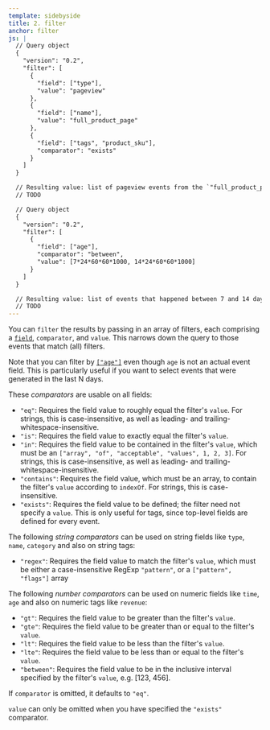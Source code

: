 ```yaml
---
template: sidebyside
title: 2. filter
anchor: filter
js: |
  // Query object
  {
    "version": "0.2",
    "filter": [
      {
        "field": ["type"],
        "value": "pageview"
      },
      {
        "field": ["name"],
        "value": "full_product_page"
      },
      {
        "field": ["tags", "product_sku"],
        "comparator": "exists"
      }
    ]
  }

  // Resulting value: list of pageview events from the `"full_product_page"` page that have a value for the `"product_sku"` tag,
  // TODO

  // Query object
  {
    "version": "0.2",
    "filter": [
      {
        "field": ["age"],
        "comparator": "between",
        "value": [7*24*60*60*1000, 14*24*60*60*1000]
      }
    ]
  }

  // Resulting value: list of events that happened between 7 and 14 days ago.
  // TODO
---
```

You can `filter` the results by passing in an array of filters, each comprising a [`field`](#field-identifiers), `comparator`, and `value`.  This narrows down the query to those events that match (all) filters.

Note that you can filter by [`["age"]`](http://localhost:4000/behavior/#field-identifiers) even though `age` is not an actual event field.  This is particularly useful if you want to select events that were generated in the last N days.

These <span id="comparators">*comparators*</span> are usable on all fields:
- `"eq"`: Requires the field value to roughly equal the filter's `value`.  For strings, this is case-insensitive, as well as leading- and trailing-whitespace-insensitive.
- `"is"`: Requires the field value to exactly equal the filter's `value`.
- `"in"`: Requires the field value to be contained in the filter's `value`, which must be an `["array", "of", "acceptable", "values", 1, 2, 3]`.  For strings, this is case-insensitive, as well as leading- and trailing-whitespace-insensitive.
- `"contains"`: Requires the field value, which must be an array, to contain the filter's `value` according to `indexOf`.  For strings, this is case-insensitive.
- `"exists"`: Requires the field value to be defined; the filter need not specify a `value`.  This is only useful for tags, since top-level fields are defined for every event.

The following <span id="string-comparators">*string comparators*</span> can be used on string fields like `type`,
`name`, `category` and also on string tags:
- `"regex"`: Requires the field value to match the filter's `value`, which must be either a case-insensitive RegExp `"pattern"`, or a `["pattern", "flags"]` array

The following <span id="number-comparators">*number comparators*</span> can be used on numeric fields like `time`, `age` and also on numeric tags like `revenue`:
- `"gt"`: Requires the field value to be greater than the filter's `value`.
- `"gte"`: Requires the field value to be greater than or equal to the filter's `value`.
- `"lt"`: Requires the field value to be less than the filter's `value`.
- `"lte"`: Requires the field value to be less than or equal to the filter's `value`.
- `"between"`: Requires the field value to be in the inclusive interval specified by the filter's `value`, e.g. [123, 456].

If `comparator` is omitted, it defaults to `"eq"`.

`value` can only be omitted when you have specified the `"exists"` comparator.
